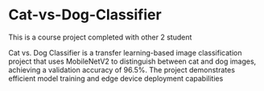 # Cat-vs-Dog-Classifier
This is a course project completed with other 2 student

Cat vs. Dog Classifier is a transfer learning-based image classification project that uses MobileNetV2 to distinguish between cat and dog images, achieving a validation accuracy of 96.5%. The project demonstrates efficient model training and edge device deployment capabilities
